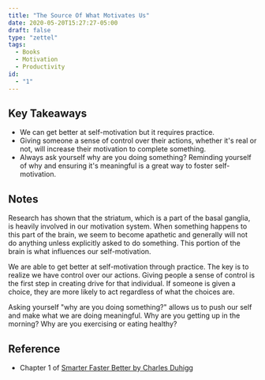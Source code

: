 ```yaml
---
title: "The Source Of What Motivates Us"
date: 2020-05-20T15:27:27-05:00
draft: false
type: "zettel"
tags:
  - Books
  - Motivation
  - Productivity
id: 
  - "1"
---
```

## Key Takeaways
  * We can get better at self-motivation but it requires practice.
  * Giving someone a sense of control over their actions, whether it's real or not, will increase their motivation to complete something.
  * Always ask yourself why are you doing something? Reminding yourself of why and ensuring it's meaningful is a great way to foster self-motivation.

## Notes
Research has shown that the striatum, which is a part of the basal ganglia, is heavily involved in our motivation system. When something happens to this part of the brain, we seem to become apathetic and generally will not do anything unless explicitly asked to do something. This portion of the brain is what influences our self-motivation.

We are able to get better at self-motivation through practice. The key is to realize we have control over our actions. Giving people a sense of control is the first step in creating drive for that individual. If someone is given a choice, they are more likely to act regardless of what the choices are. 

Asking yourself "why are you doing something?" allows us to push our self and make what we are doing meaningful. Why are you getting up in the morning? Why are you exercising or eating healthy?

## Reference
  * Chapter 1 of [Smarter Faster Better by Charles Duhigg](https://www.goodreads.com/book/show/25733966-smarter-faster-better)